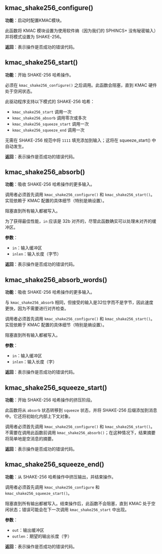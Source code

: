 ## kmac_shake256_configure()
**功能**：启动时配置KMAC模块。

此函数将 KMAC 模块设置为使用软件熵（因为我们的 SPHINCS+ 没有秘密输入）并将模式设置为 SHAKE-256。

**返回**：表示操作是否成功的错误代码。

## kmac_shake256_start()
**功能**：开始 SHAKE-256 哈希操作。

必须在 `kmac_shake256_configure()` 之后调用。此函数会阻塞，直到 KMAC 硬件处于空闲状态。

此驱动程序支持以下模式的 SHAKE-256 哈希：
- `kmac_shake256_start` 调用一次
- `kmac_shake256_absorb` 调用零次或多次
- `kmac_shake256_squeeze_start` 调用一次
- `kmac_shake256_squeeze_end` 调用一次

无需在 SHAKE-256 规范中将 `1111` 填充添加到输入；这将在 squeeze_start() 中自动发生。

**返回**：表示操作是否成功的错误代码。

## kmac_shake256_absorb()
**功能**：吸收 SHAKE-256 哈希操作的更多输入。

调用者必须首先调用 `kmac_shake256_configure()` 和 `kmac_shake256_start()`。实现依赖于 KMAC 配置的具体细节（特别是熵设置）。

阻塞直到所有输入都被写入。

为了获得最佳性能，`in` 应该是 32b 对齐的，尽管此函数确实可以处理未对齐的缓冲区。

**参数**：
- `in`：输入缓冲区
- `inlen`：输入长度（字节）

**返回**：表示操作是否成功的错误代码。

## kmac_shake256_absorb_words()
**功能**：吸收 SHAKE-256 哈希操作的更多输入。

与 `kmac_shake256_absorb` 相同，但接受的输入是32位字而不是字节，因此速度更快，因为不需要进行对齐检查。

调用者必须首先调用 `kmac_shake256_configure()` 和 `kmac_shake256_start()`。实现依赖于 KMAC 配置的具体细节（特别是熵设置）。

阻塞直到所有输入都被写入。

**参数**：
- `in`：输入缓冲区
- `inlen`：输入长度（字）

**返回**：表示操作是否成功的错误代码。

## kmac_shake256_squeeze_start()
**功能**：开始 SHAKE-256 哈希操作的挤压阶段。

此函数将从 `absorb` 状态转移到 `squeeze` 状态，并将 SHAKE-256 后缀添加到消息中。它还将初始化内部上下文对象。

调用者必须首先调用 `kmac_shake256_configure()` 和 `kmac_shake256_start()`。不需要在调用此函数前调用 `kmac_shake256_absorb()`；在这种情况下，结果摘要将简单地是空消息的摘要。

**返回**：表示操作是否成功的错误代码。

## kmac_shake256_squeeze_end()
**功能**：从 SHAKE-256 哈希操作中挤压输出，并结束操作。

调用者必须首先调用 `kmac_shake256_configure` 和 `kmac_shake256_squeeze_start()`。

阻塞直到所有输出都被写入。结束操作后，此函数不会阻塞，直到 KMAC 处于空闲状态；错误可能会在下一次调用 `kmac_shake256_start` 中出现。

**参数**：
- `out`：输出缓冲区
- `outlen`：期望的输出长度（字）

**返回**：表示操作是否成功的错误代码。